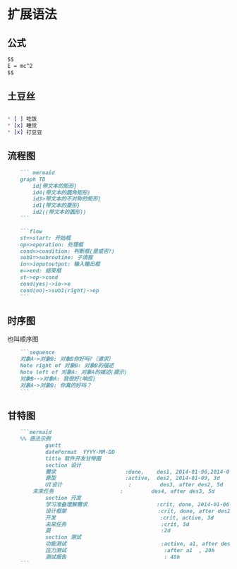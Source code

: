 # 扩展语法

## 公式

``` md
$$
E = mc^2
$$
```

## 土豆丝

``` md

* [ ] 吃饭
* [x] 睡觉
* [x] 打豆豆

```

## 流程图

``` md
    ``` mermaid
    graph TD
        id[带文本的矩形]
        id4(带文本的圆角矩形)
        id3>带文本的不对称的矩形]
        id1{带文本的菱形}
        id2((带文本的圆形))
    ```

``` 
``` md
    ```flow
    st=>start: 开始框
    op=>operation: 处理框
    cond=>condition: 判断框(是或否?)
    sub1=>subroutine: 子流程
    io=>inputoutput: 输入输出框
    e=>end: 结束框
    st->op->cond
    cond(yes)->io->e
    cond(no)->sub1(right)->op
    ```

``` 

## 时序图

也叫顺序图

``` md
    ```sequence
    对象A->对象B: 对象B你好吗?（请求）
    Note right of 对象B: 对象B的描述
    Note left of 对象A: 对象A的描述(提示)
    对象B-->对象A: 我很好(响应)
    对象A->对象B: 你真的好吗？
    ```

``` 

## 甘特图

``` md
    ```mermaid
    %% 语法示例
            gantt
            dateFormat  YYYY-MM-DD
            title 软件开发甘特图
            section 设计
            需求                      :done,    des1, 2014-01-06,2014-01-08
            原型                      :active,  des2, 2014-01-09, 3d
            UI设计                     :         des3, after des2, 5d
        未来任务                     :         des4, after des3, 5d
            section 开发
            学习准备理解需求                      :crit, done, 2014-01-06,24h
            设计框架                             :crit, done, after des2, 2d
            开发                                 :crit, active, 3d
            未来任务                              :crit, 5d
            耍                                   :2d
            section 测试
            功能测试                              :active, a1, after des3, 3d
            压力测试                               :after a1  , 20h
            测试报告                               : 48h
    ```

```
